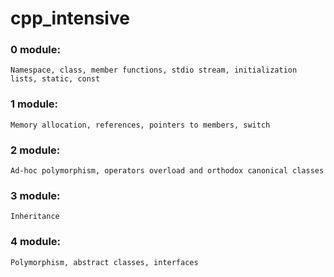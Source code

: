 # cpp_intensive

### 0 module: 
    Namespace, class, member functions, stdio stream, initialization lists, static, const
### 1 module:
    Memory allocation, references, pointers to members, switch
### 2 module:
    Ad-hoc polymorphism, operators overload and orthodox canonical classes
### 3 module:
    Inheritance
### 4 module:
    Polymorphism, abstract classes, interfaces
